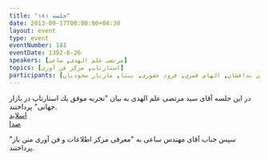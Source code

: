 ```yaml
---
title: "جلسه ۱۸۱"
date: 2013-09-17T00:00:00+04:30
layout: event
type: event
eventNumber: 181
eventDate: 1392-6-26
speakers: [مرتضی علم الهدی, ساعی]
topics: [استارتاپ, مرکز فن آوری]
participants: [محمد درویش, سید مرتضی علم الهدی, کیوان هدایتی, اسماعیل پارسا ضیابری, وحید نادری, شیوا شمس, کاوه محمدی, امین نعمتی, سید حمید مهدوی, علی جهانشاهی, مهرداد قاضی پور, سعید رسولی, سید مجید عظیمی, یه انقلابی, حسین یونسی, احمد فنایی شیخ الاسلامی, هومن جاویدپور, بهنام بهجت مرندی, رامین رضا زاده, ایمان نصیرون, رضا فقیهی رضایی, حمید رضا رحیمی, پیمان بدافشان, الهام قمری, فرود غفوری, بیتا, مازیار سجودیان]
---
```

در این جلسه آقای سید مرتضی علم الهدی به بیان "تجربه موفق یك استارتاپ در بازار جهانی" پرداختند.  
[اسلاید](https://prezi.com/rbzmvbuwb2wt/being-like-pichak/)  
[صدا](https://archive.org/details/tehlug_181_startup)  

سپس جناب آقای مهندس ساعی به "معرفی مرکز اطلاعات و فن آوری متن باز" پرداختند.  



